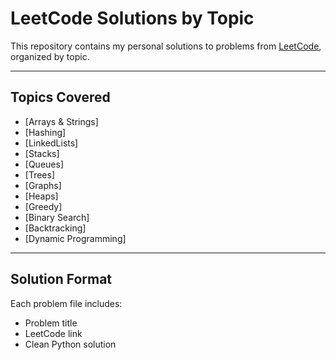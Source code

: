 # LeetCode Solutions by Topic

This repository contains my personal solutions to problems from [LeetCode](https://leetcode.com/), organized by topic. 

---

##  Topics Covered

-  [Arrays & Strings]
-  [Hashing]
-  [LinkedLists]
-  [Stacks]
-  [Queues]
-  [Trees]
-  [Graphs]
-  [Heaps]
-  [Greedy]
-  [Binary Search]
-  [Backtracking]
-  [Dynamic Programming]

---

##  Solution Format

Each problem file includes:

- Problem title
- LeetCode link
- Clean Python solution

